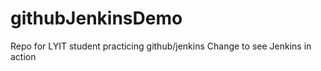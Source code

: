 # githubJenkinsDemo
Repo for LYIT student practicing github/jenkins
Change to see Jenkins in action

